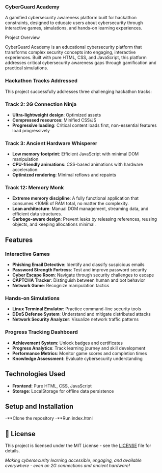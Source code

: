 ### CyberGuard Academy 

A gamified cybersecurity awareness platform built for hackathon constraints, designed to educate users about cybersecurity through interactive games, simulations, and hands-on learning experiences.

Project Overview

CyberGuard Academy is an educational cybersecurity platform that transforms complex security concepts into engaging, interactive experiences. Built with pure HTML, CSS, and JavaScript, this platform addresses critical cybersecurity awareness gaps through gamification and practical simulations.

### Hackathon Tracks Addressed

This project successfully addresses three challenging hackathon tracks:

### Track 2: 2G Connection Ninja 
- **Ultra-lightweight design**: Optimized assets 
- **Compressed resources**: Minified CSS/JS 
- **Progressive loading**: Critical content loads first, non-essential features load progressively

### Track 3: Ancient Hardware Whisperer 
- **Low memory footprint**: Efficient JavaScript with minimal DOM manipulation
- **CPU-friendly animations**: CSS-based animations with hardware acceleration
- **Optimized rendering**: Minimal reflows and repaints

### Track 12: Memory Monk
- **Extreme memory discipline**: A fully functional application that consumes <10MB of RAM total, no matter the complexity.
- **Lean architecture**: Manual DOM management, streaming data, and efficient data structures.
- **Garbage-aware design**: Prevent leaks by releasing references, reusing objects, and keeping allocations minimal.

##  Features

### Interactive Games
- **Phishing Email Detective**: Identify and classify suspicious emails
- **Password Strength Fortress**: Test and improve password security
- **Cyber Escape Room**: Navigate through security challenges to escape
- **CAPTCHA Tracker**: Distinguish between human and bot behavior
- **Network Game**: Recognize manipulation tactics

###  Hands-on Simulations
- **Linux Terminal Emulator**: Practice command-line security tools
- **DDoS Defense System**: Understand and mitigate distributed attacks
- **Network Security Analyzer**: Visualize network traffic patterns

### Progress Tracking Dashboard
- **Achievement System**: Unlock badges and certificates
- **Progress Analytics**: Track learning journey and skill development
- **Performance Metrics**: Monitor game scores and completion times
- **Knowledge Assessment**: Evaluate cybersecurity understanding

## Technologies Used

- **Frontend**: Pure HTML, CSS, JavaScript 
- **Storage**: LocalStorage for offline data persistence

## Setup and Installation

-**Clone the repository
-**Run index.html

## 📄 License

This project is licensed under the MIT License - see the [LICENSE](LICENSE) file for details.

*Making cybersecurity learning accessible, engaging, and available everywhere - even on 2G connections and ancient hardware!*
